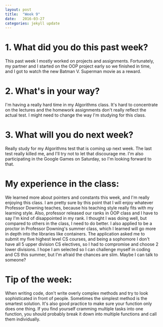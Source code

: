 ```yaml
---
layout: post
title:  "Week 9"
date:   2016-03-27
categories: jekyll update
---
```


# 1. What did you do this past week?
This past week I mostly worked on projects and assignments. Fortunately, my partner and I started on the OOP project early so we finished in time, and I got to watch the new Batman V. Superman movie as a reward.

# 2. What's in your way?
I'm having a really hard time in my Algorithms class. It's hard to concentrate on the lectures and the homework assignments don't really reflect the actual test. I might need to change the way I'm studying for this class.

# 3. What will you do next week?
Really study for my Algorithms test that is coming up next week. The last test really killed me, and I'll try not to let that discourage me. I'm also participating in the Google Games on Saturday, so I'm looking forward to that.

# My experience in the class:
We learned more about pointers and constants this week, and I'm really enjoying this class. I am pretty sure by this point that I will enjoy whatever Professor Downing teaches, because his teaching style really fits with my learning style. Also, professor released our ranks in OOP class and I have to say I'm kind of disappointed in my rank. I thought I was doing well, but compared to others in the class, I need to do better. I also applied to be a proctor in Professor Downing's summer class, which I learned will go more in depth into the libraries like containers. The application asked me to submit my five highest level CS courses, and being a sophomore I don't have all 5 upper division CS electives, so I had to compromise and choose 2 lower divisions. I hope I am selected so I can challenge myself in coding and CS this summer, but I'm afraid the chances are slim. Maybe I can talk to someone?

# Tip of the week:
When writing code, don't write overly complex methods and try to look sophisticated in front of people. Sometimes the simplest method is the smartest solution. It's also good practice to make sure your function only does one thing. If you find yourself cramming multiple tasks into one function, you should probably break it down into multiple functions and call them individually.